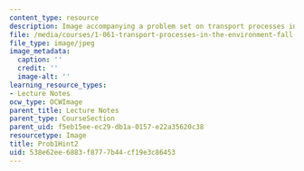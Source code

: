```yaml
---
content_type: resource
description: Image accompanying a problem set on transport processes in the environment.
file: /media/courses/1-061-transport-processes-in-the-environment-fall-2008/538e62ee6883f8777b44cf19e3c86453_Prob1Hint2.jpg
file_type: image/jpeg
image_metadata:
  caption: ''
  credit: ''
  image-alt: ''
learning_resource_types:
- Lecture Notes
ocw_type: OCWImage
parent_title: Lecture Notes
parent_type: CourseSection
parent_uid: f5eb15ee-ec29-db1a-0157-e22a35620c38
resourcetype: Image
title: Prob1Hint2
uid: 538e62ee-6883-f877-7b44-cf19e3c86453
---
```

